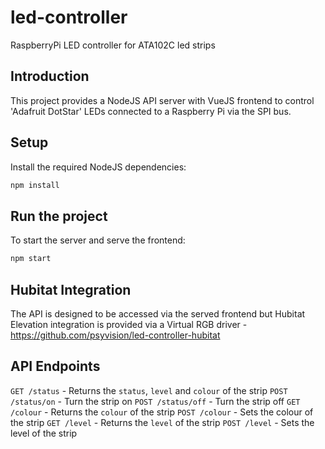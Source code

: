 # led-controller
RaspberryPi LED controller for ATA102C led strips

## Introduction
This project provides a NodeJS API server with VueJS frontend to control 'Adafruit DotStar' LEDs connected to a Raspberry Pi via the SPI bus.

## Setup
Install the required NodeJS dependencies:

```bash
npm install
```

## Run the project
To start the server and serve the frontend:

```bash
npm start
```

## Hubitat Integration
The API is designed to be accessed via the served frontend but Hubitat Elevation integration is provided via a Virtual RGB driver - https://github.com/psyvision/led-controller-hubitat

## API Endpoints

`GET /status` - Returns the `status`, `level` and `colour` of the strip
`POST /status/on` - Turn the strip on
`POST /status/off` - Turn the strip off
`GET /colour` - Returns the `colour` of the strip
`POST /colour` - Sets the colour of the strip
`GET /level` - Returns the `level` of the strip
`POST /level` - Sets the level of the strip
